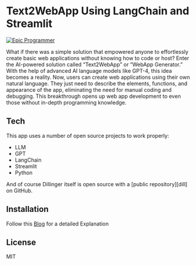 <h1 class="code-line" data-line-start=0 data-line-end=1 ><a id="Text2WebApp_Using_LangChain_and_Streamlit_0"></a>Text2WebApp Using LangChain and Streamlit</h1>
<p class="has-line-data" data-line-start="2" data-line-end="3"><a href="https://www.epicprogrammer.org/build-a-web-app-in-minutes-with-langchain-and-streamlit/"><img src="https://i.imgur.com/SiixzXo.png" alt="Epic Programmer"></a></p>
<p class="has-line-data" data-line-start="4" data-line-end="5">What if there was a simple solution that empowered anyone to effortlessly create basic web applications without knowing how to code or host? Enter the AI-powered solution called “Text2WebApp” or “WebApp Generator.” With the help of advanced AI language models like GPT-4, this idea becomes a reality. Now, users can create web applications using their own natural language. They just need to describe the elements, functions, and appearance of the app, eliminating the need for manual coding and debugging. This breakthrough opens up web app development to even those without in-depth programming knowledge.</p>
<h2 class="code-line" data-line-start=7 data-line-end=8 ><a id="Tech_7"></a>Tech</h2>
<p class="has-line-data" data-line-start="9" data-line-end="10">This app uses a number of open source projects to work properly:</p>
<ul>
<li class="has-line-data" data-line-start="11" data-line-end="12">LLM</li>
<li class="has-line-data" data-line-start="12" data-line-end="13">GPT</li>
<li class="has-line-data" data-line-start="13" data-line-end="14">LangChain</li>
<li class="has-line-data" data-line-start="14" data-line-end="15">Streamlit</li>
<li class="has-line-data" data-line-start="15" data-line-end="17">Python</li>
</ul>
<p class="has-line-data" data-line-start="17" data-line-end="19">And of course Dillinger itself is open source with a [public repository][dill]<br>
on GitHub.</p>
<h2 class="code-line" data-line-start=20 data-line-end=21 ><a id="Installation_20"></a>Installation</h2>
<p class="has-line-data" data-line-start="22" data-line-end="23">Follow this <a href="https://www.epicprogrammer.org/build-a-web-app-in-minutes-with-langchain-and-streamlit/">Blog</a> for a detailed Explanation</p>
<h2 class="code-line" data-line-start=24 data-line-end=25 ><a id="License_24"></a>License</h2>
<p class="has-line-data" data-line-start="26" data-line-end="27">MIT</p>